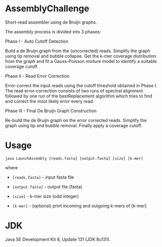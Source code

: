 # AssemblyChallenge
Short-read assembler using de Bruijn graphs.

The assembly process is divided into 3 phases:

Phase I - Auto Cutoff Detection

Build a de Bruijn graph from the (uncorrected) reads. Simplify the graph using tip removal and bubble collapse. Get
the k-mer coverage distribution from the graph and fit a Gauss-Poisson mixture model to identify a suitable
coverage cutoff.

Phase II - Read Error Correction

Error-correct the input reads using the cutoff threshold obtained in Phase I. The read error-correction consists
of two runs of spectral alignment followed by one run of the bestReplacement algorithm which tries to find and
correct the most likely error every read.

Phase III - Final De Bruijn Graph Construction

Re-build the de Bruijn graph on the error corrected reads. Simplify the graph using tip and bubble removal. Finally
apply a coverage cutoff.

# Usage
    java LaunchAssembly [reads.fasta] [output.fasta] [size] [k-mer]

where

*   `[reads.fasta]` - input fasta file

*   `[output.fasta]` - output file (fasta)

*   `[size]` - k-mer size (odd integer)

*   `[k-mer]` - (optional) print incoming and outgoing k-mers of [k-mer]

# JDK
Java SE Development Kit 8, Update 131 (JDK 8u131).




